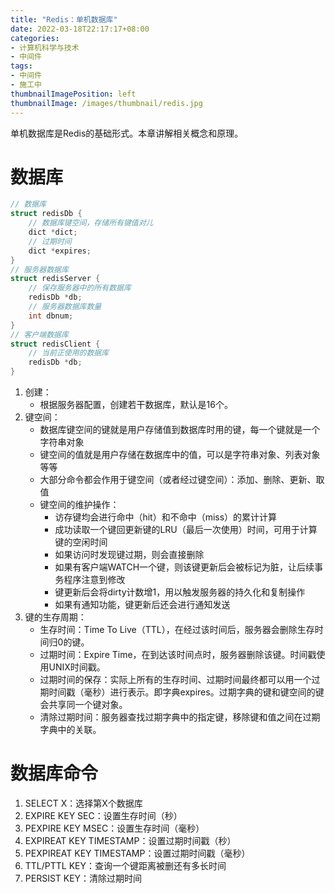 ```yaml
---
title: "Redis：单机数据库"
date: 2022-03-18T22:17:17+08:00
categories:
- 计算机科学与技术
- 中间件
tags:
- 中间件
- 施工中
thumbnailImagePosition: left
thumbnailImage: /images/thumbnail/redis.jpg
---
```

单机数据库是Redis的基础形式。本章讲解相关概念和原理。
<!--more-->
# 数据库
```c
// 数据库
struct redisDb {
    // 数据库键空间，存储所有键值对儿
    dict *dict;
    // 过期时间
    dict *expires;
}
// 服务器数据库
struct redisServer {
    // 保存服务器中的所有数据库
    redisDb *db;
    // 服务器数据库数量
    int dbnum;
}
// 客户端数据库
struct redisClient {
    // 当前正使用的数据库
    redisDb *db;
}
```
1. 创建：
    - 根据服务器配置，创建若干数据库，默认是16个。
1. 键空间：
    - 数据库键空间的键就是用户存储值到数据库时用的键，每一个键就是一个字符串对象
    - 键空间的值就是用户存储在数据库中的值，可以是字符串对象、列表对象等等
    - 大部分命令都会作用于键空间（或者经过键空间）：添加、删除、更新、取值
    - 键空间的维护操作：
        - 访存键均会进行命中（hit）和不命中（miss）的累计计算
        - 成功读取一个键回更新键的LRU（最后一次使用）时间，可用于计算键的空闲时间
        - 如果访问时发现键过期，则会直接删除
        - 如果有客户端WATCH一个键，则该键更新后会被标记为脏，让后续事务程序注意到修改
        - 键更新后会将dirty计数增1，用以触发服务器的持久化和复制操作
        - 如果有通知功能，键更新后还会进行通知发送
1. 键的生存周期：
    - 生存时间：Time To Live（TTL），在经过该时间后，服务器会删除生存时间归0的键。
    - 过期时间：Expire Time，在到达该时间点时，服务器删除该键。时间戳使用UNIX时间戳。
    - 过期时间的保存：实际上所有的生存时间、过期时间最终都可以用一个过期时间戳（毫秒）进行表示。即字典expires。过期字典的键和键空间的键会共享同一个键对象。
    - 清除过期时间：服务器查找过期字典中的指定键，移除键和值之间在过期字典中的关联。


# 数据库命令
1. SELECT X：选择第X个数据库
1. EXPIRE KEY SEC：设置生存时间（秒）
1. PEXPIRE KEY MSEC：设置生存时间（毫秒）
1. EXPIREAT KEY TIMESTAMP：设置过期时间戳（秒）
1. PEXPIREAT KEY TIMESTAMP：设置过期时间戳（毫秒）
1. TTL/PTTL KEY：查询一个键距离被删还有多长时间
1. PERSIST KEY：清除过期时间